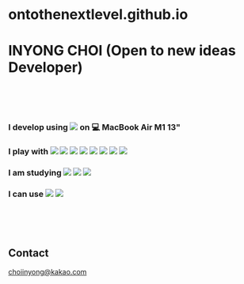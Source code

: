 # ontothenextlevel.github.io

INYONG CHOI (Open to new ideas Developer)
=============
<br/><br/><br/>
### I develop using <img src="https://img.shields.io/badge/visualstudiocode-007ACC?style=flat&logo=visualstudiocode&logoColor=white" /> on 💻 MacBook Air M1 13"

### I play with <img src="https://img.shields.io/badge/React-61DAFB?style=flat&logo=React&logoColor=white" /> <img src="https://img.shields.io/badge/javascript-F7DF1E?style=flat&logo=javascript&logoColor=white" /> <img src="https://img.shields.io/badge/typescript-3178C6?style=flat&logo=typescript&logoColor=white" /> <img src="https://img.shields.io/badge/HTML5-E34F26?style=flat&logo=HTML5&logoColor=white" /> <img src="https://img.shields.io/badge/CSS3-1572B6?style=flat&logo=CSS3&logoColor=white" /> <img src="https://img.shields.io/badge/Axios-5A29E4?style=flat&logo=Axios&logoColor=white" /> <img src="https://img.shields.io/badge/styledcomponents-DB7093?style=flat&logo=styledcomponents&logoColor=white" /> <img src="https://img.shields.io/badge/jquery-0769AD?style=flat&logo=jquery&logoColor=white" /> 

### I am studying <img src="https://img.shields.io/badge/threedotjs-000000?style=flat&logo=threedotjs&logoColor=white" /> <img src="https://img.shields.io/badge/mysql-4479A1?style=flat&logo=mysql&logoColor=white" /> <img src="https://img.shields.io/badge/nodedotjs-339933?style=flat&logo=nodedotjs&logoColor=white" />

### I can use <img src="https://img.shields.io/badge/adobephotoshop-31A8FF?style=flat&logo=adobephotoshop&logoColor=white" /> <img src="https://img.shields.io/badge/adobeillustrator-FF9A00?style=flat&logo=adobeillustrator&logoColor=white" />



<br/><br/><br/>

## Contact

choiinyong@kakao.com
